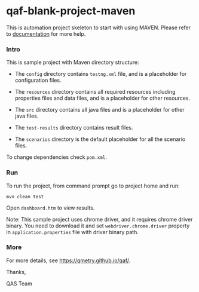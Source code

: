 # qaf-blank-project-maven

This is automation project skeleton to start with using MAVEN. Please refer to [documentation](https://qmetry.github.io/qaf/) for more help.


### Intro

This is sample project with Maven directory structure:

* The `config` directory contains `testng.xml` file, and is a placeholder for configuration files.

* The `resources` directory contains all required resources including properties files and data files, and is a placeholder for other resources.

* The `src` directory contains all java files and is a placeholder for other java files.

* The `test-results` directory contains result files.

* The `scenarios` directory is the default placeholder for all the scenario files.

To change dependencies check `pom.xml`.


### Run

To run the project, from command prompt go to project home and run:

    mvn clean test 

Open `dashboard.htm` to view results.

Note: This sample project uses chrome driver, and it requires chrome driver binary. You need to download it and set `webdriver.chrome.driver` property in `application.properties` file with driver binary path.


### More

For more details, see https://qmetry.github.io/qaf/.



Thanks,

QAS Team